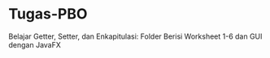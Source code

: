 # Tugas-PBO
Belajar Getter, Setter, dan Enkapitulasi: Folder Berisi Worksheet 1-6 dan GUI dengan JavaFX
